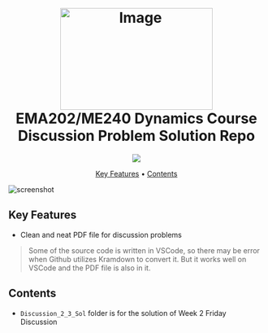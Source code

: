 
<h1 align="center">
  <br>
  <a href="https://canvas.wisc.edu/courses/364143"><img src="https://engineering.wisc.edu/wp-content/uploads/2022/02/default-16x9-1-scaled-scaled.jpg" alt="Image" width="300", height="200"></a>
  <br>
  EMA202/ME240 Dynamics Course Discussion Problem Solution Repo
  <br>
</h1>

<!-- <h4 align="center">A minimal Markdown Editor desktop app built on top of <a href="http://electron.atom.io" target="_blank">Electron</a>.</h4> -->

<p align="center">
  <a href="https://canvas.wisc.edu/courses/364143"><img src="https://badges.gitter.im/amitmerchant1990/electron-markdownify.svg"></a>
</p>

<p align="center">
  <a href="#key-features">Key Features</a> •
  <a href="#Contents">Contents</a> 
</p>

![screenshot](https://media1.giphy.com/media/3mfxH0nbfVFLt1gTpq/giphy.gif)

## Key Features

* Clean and neat PDF file for discussion problems

> Some of the source code is written in VSCode, so there may be error when Github utilizes Kramdown to convert it. But it works well on VSCode and the PDF file is also in it.

## Contents

- `Discussion_2_3_Sol` folder is for the solution of Week 2 Friday Discussion
